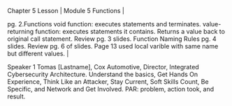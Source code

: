 Chapter 5 Lesson | Module 5 Functions |

pg. 2.Functions void function: executes statements and terminates. value-returning function: executes statements it contains. Returns a value back to original call statement.
Review pg. 3 slides.
Function Naming Rules pg. 4 slides. Review pg. 6 of slides.
Page 13 used local varible with same name but different values. |

Speaker 1 Tomas [Lastname], Cox Automotive, Director, Integrated Cybersecurity Architecture.
Understand the basics, Get Hands On Experience, Think Like an Attacker, Stay Current, Soft Skills Count, Be Specific, and Network and Get Involved.
PAR: problem, action took, and result.
